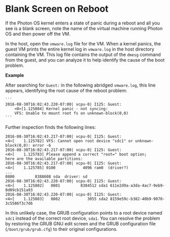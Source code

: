 # Blank Screen on Reboot

If the Photon OS kernel enters a state of panic during a reboot and all you see is a blank screen, note the name of the virtual machine running Photon OS and then power off the VM. 

In the host, open the `vmware.log` file for the VM. When a kernel panics, the guest VM prints the entire kernel log in  `vmware.log` in the host directory containing the VM. This log file contains the output of the `dmesg` command from the guest, and you can analyze it to help identify the cause of the boot problem. 

**Example**

After searching for `Guest:` in the following abridged `vmware.log`, this line appears, identifying the root cause of the reboot problem: 

    	
    ```
    2016-08-30T16:02:43.220-07:00| vcpu-0| I125: Guest: 
    	<0>[1.125804] Kernel panic - not syncing: 
    	VFS: Unable to mount root fs on unknown-block(0,0)
    ```

Further inspection finds the following lines: 

	2016-08-30T16:02:43.217-07:00| vcpu-0| I125: Guest: 
	<4>[    1.125782] VFS: Cannot open root device "sdc1" or unknown-block(0,0): error -6
	2016-08-30T16:02:43.217-07:00| vcpu-0| I125: Guest: 
	<4>[    1.125783] Please append a correct "root=" boot option; 
	here are the available partitions: 
	2016-08-30T16:02:43.217-07:00| vcpu-0| I125: Guest: 
	<4>[    1.125785] 0100            4096 ram0  (driver?)
	...
	0800         8388608 sda  driver: sd
	2016-08-30T16:02:43.220-07:00| vcpu-0| I125: Guest: 
	<4>[    1.125802]   0801         8384512 sda1 611e2d9a-a3da-4ac7-9eb9-8d09cb151a93
	2016-08-30T16:02:43.220-07:00| vcpu-0| I125: Guest: 
	<4>[    1.125803]   0802            3055 sda2 8159e59c-b382-40b9-9070-3c5586f3c7d6

In this unlikely case, the GRUB configuration points to a root device named `sdc1` instead of the correct root device, `sda1`. You can resolve the problem by restoring the GRUB GNU edit screen and the GRUB configuration file (`/boot/grub/grub.cfg`) to their original configurations. 
